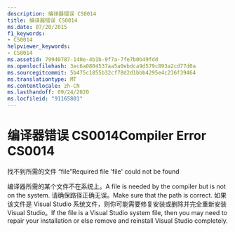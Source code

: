 ```yaml
---
description: 编译器错误 CS0014
title: 编译器错误 CS0014
ms.date: 07/20/2015
f1_keywords:
- CS0014
helpviewer_keywords:
- CS0014
ms.assetid: 79940787-140e-4b1b-9f7a-7fe7b0b49fdd
ms.openlocfilehash: 3ec6a0804537aa5a0ebdca9d579c893a2cd77d0a
ms.sourcegitcommit: 5b475c1855b32cf78d2d1bbb4295e4c236f39464
ms.translationtype: MT
ms.contentlocale: zh-CN
ms.lasthandoff: 09/24/2020
ms.locfileid: "91165801"
---
```

# <a name="compiler-error-cs0014"></a><span data-ttu-id="a3bdd-103">编译器错误 CS0014</span><span class="sxs-lookup"><span data-stu-id="a3bdd-103">Compiler Error CS0014</span></span>

<span data-ttu-id="a3bdd-104">找不到所需的文件 “file”</span><span class="sxs-lookup"><span data-stu-id="a3bdd-104">Required file 'file' could not be found</span></span>  
  
 <span data-ttu-id="a3bdd-105">编译器所需的某个文件不在系统上。</span><span class="sxs-lookup"><span data-stu-id="a3bdd-105">A file is needed by the compiler but is not on the system.</span></span> <span data-ttu-id="a3bdd-106">请确保路径正确无误。</span><span class="sxs-lookup"><span data-stu-id="a3bdd-106">Make sure that the path is correct.</span></span> <span data-ttu-id="a3bdd-107">如果该文件是 Visual Studio 系统文件，则你可能需要修复安装或删除并完全重新安装 Visual Studio。</span><span class="sxs-lookup"><span data-stu-id="a3bdd-107">If the file is a Visual Studio system file, then you may need to repair your installation or else remove and reinstall Visual Studio completely.</span></span>
